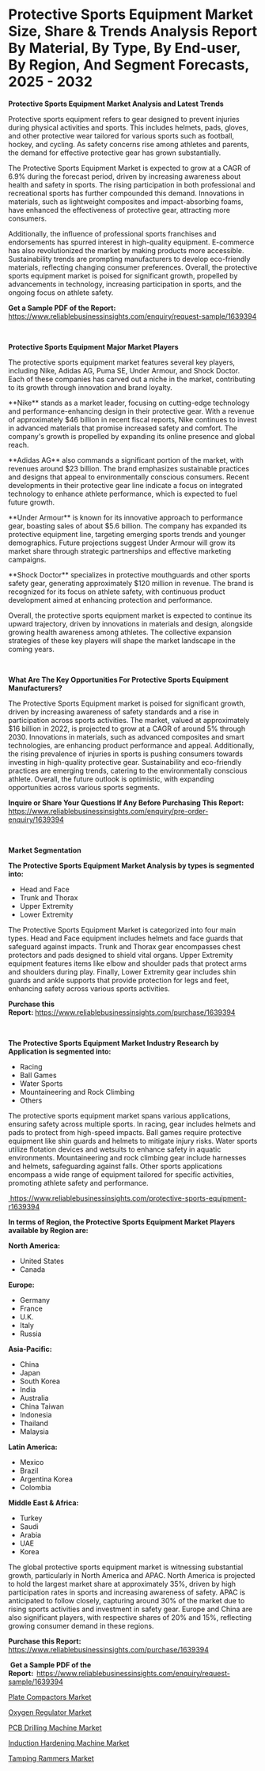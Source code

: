 <p><h1>Protective Sports Equipment Market Size, Share & Trends Analysis Report By Material, By Type, By End-user, By Region, And Segment Forecasts, 2025 - 2032</h1></p><p><strong>Protective Sports Equipment Market Analysis and Latest Trends</strong></p>
<p><p>Protective sports equipment refers to gear designed to prevent injuries during physical activities and sports. This includes helmets, pads, gloves, and other protective wear tailored for various sports such as football, hockey, and cycling. As safety concerns rise among athletes and parents, the demand for effective protective gear has grown substantially.</p><p>The Protective Sports Equipment Market is expected to grow at a CAGR of 6.9% during the forecast period, driven by increasing awareness about health and safety in sports. The rising participation in both professional and recreational sports has further compounded this demand. Innovations in materials, such as lightweight composites and impact-absorbing foams, have enhanced the effectiveness of protective gear, attracting more consumers.</p><p>Additionally, the influence of professional sports franchises and endorsements has spurred interest in high-quality equipment. E-commerce has also revolutionized the market by making products more accessible. Sustainability trends are prompting manufacturers to develop eco-friendly materials, reflecting changing consumer preferences. Overall, the protective sports equipment market is poised for significant growth, propelled by advancements in technology, increasing participation in sports, and the ongoing focus on athlete safety.</p></p>
<p><strong>Get a Sample PDF of the Report:&nbsp;</strong> <a href="https://www.reliablebusinessinsights.com/enquiry/request-sample/1639394?utm_campaign=97&utm_medium=2&utm_source=Github&utm_content=ia&utm_term=22022025&utm_id=protective-sports-equipment">https://www.reliablebusinessinsights.com/enquiry/request-sample/1639394</a></p>
<p>&nbsp;</p>
<p><strong>Protective Sports Equipment Major Market Players</strong></p>
<p><p>The protective sports equipment market features several key players, including Nike, Adidas AG, Puma SE, Under Armour, and Shock Doctor. Each of these companies has carved out a niche in the market, contributing to its growth through innovation and brand loyalty.</p><p>**Nike** stands as a market leader, focusing on cutting-edge technology and performance-enhancing design in their protective gear. With a revenue of approximately $46 billion in recent fiscal reports, Nike continues to invest in advanced materials that promise increased safety and comfort. The company's growth is propelled by expanding its online presence and global reach.</p><p>**Adidas AG** also commands a significant portion of the market, with revenues around $23 billion. The brand emphasizes sustainable practices and designs that appeal to environmentally conscious consumers. Recent developments in their protective gear line indicate a focus on integrated technology to enhance athlete performance, which is expected to fuel future growth.</p><p>**Under Armour** is known for its innovative approach to performance gear, boasting sales of about $5.6 billion. The company has expanded its protective equipment line, targeting emerging sports trends and younger demographics. Future projections suggest Under Armour will grow its market share through strategic partnerships and effective marketing campaigns.</p><p>**Shock Doctor** specializes in protective mouthguards and other sports safety gear, generating approximately $120 million in revenue. The brand is recognized for its focus on athlete safety, with continuous product development aimed at enhancing protection and performance.</p><p>Overall, the protective sports equipment market is expected to continue its upward trajectory, driven by innovations in materials and design, alongside growing health awareness among athletes. The collective expansion strategies of these key players will shape the market landscape in the coming years.</p></p>
<p>&nbsp;</p>
<p><strong>What Are The Key Opportunities For Protective Sports Equipment Manufacturers?</strong></p>
<p><p>The Protective Sports Equipment market is poised for significant growth, driven by increasing awareness of safety standards and a rise in participation across sports activities. The market, valued at approximately $16 billion in 2022, is projected to grow at a CAGR of around 5% through 2030. Innovations in materials, such as advanced composites and smart technologies, are enhancing product performance and appeal. Additionally, the rising prevalence of injuries in sports is pushing consumers towards investing in high-quality protective gear. Sustainability and eco-friendly practices are emerging trends, catering to the environmentally conscious athlete. Overall, the future outlook is optimistic, with expanding opportunities across various sports segments.</p></p>
<p><strong>Inquire or Share Your Questions If Any Before Purchasing This Report:</strong> <a href="https://www.reliablebusinessinsights.com/enquiry/pre-order-enquiry/1639394?utm_campaign=97&utm_medium=2&utm_source=Github&utm_content=ia&utm_term=22022025&utm_id=protective-sports-equipment">https://www.reliablebusinessinsights.com/enquiry/pre-order-enquiry/1639394</a></p>
<p>&nbsp;</p>
<p><strong>Market Segmentation</strong></p>
<p><strong>The Protective Sports Equipment Market Analysis by types is segmented into:</strong></p>
<p><ul><li>Head and Face</li><li>Trunk and Thorax</li><li>Upper Extremity</li><li>Lower Extremity</li></ul></p>
<p><p>The Protective Sports Equipment Market is categorized into four main types. Head and Face equipment includes helmets and face guards that safeguard against impacts. Trunk and Thorax gear encompasses chest protectors and pads designed to shield vital organs. Upper Extremity equipment features items like elbow and shoulder pads that protect arms and shoulders during play. Finally, Lower Extremity gear includes shin guards and ankle supports that provide protection for legs and feet, enhancing safety across various sports activities.</p></p>
<p><strong>Purchase this Report:&nbsp;</strong><a href="https://www.reliablebusinessinsights.com/purchase/1639394?utm_campaign=97&utm_medium=2&utm_source=Github&utm_content=ia&utm_term=22022025&utm_id=protective-sports-equipment">https://www.reliablebusinessinsights.com/purchase/1639394</a></p>
<p>&nbsp;</p>
<p><strong>The Protective Sports Equipment Market Industry Research by Application is segmented into:</strong></p>
<p><ul><li>Racing</li><li>Ball Games</li><li>Water Sports</li><li>Mountaineering and Rock Climbing</li><li>Others</li></ul></p>
<p><p>The protective sports equipment market spans various applications, ensuring safety across multiple sports. In racing, gear includes helmets and pads to protect from high-speed impacts. Ball games require protective equipment like shin guards and helmets to mitigate injury risks. Water sports utilize flotation devices and wetsuits to enhance safety in aquatic environments. Mountaineering and rock climbing gear include harnesses and helmets, safeguarding against falls. Other sports applications encompass a wide range of equipment tailored for specific activities, promoting athlete safety and performance.</p></p>
<p><a href="https://www.reliablebusinessinsights.com/protective-sports-equipment-r1639394?utm_campaign=97&utm_medium=2&utm_source=Github&utm_content=ia&utm_term=22022025&utm_id=protective-sports-equipment">&nbsp;https://www.reliablebusinessinsights.com/protective-sports-equipment-r1639394</a></p>
<p><strong>In terms of Region, the Protective Sports Equipment Market Players available by Region are:</strong></p>
<p>
    <p> <strong> North America: </strong>
        <ul>
            <li>United States</li>
            <li>Canada</li>
        </ul>
        </p> 
    <p> <strong> Europe: </strong>
        <ul>
            <li>Germany</li>
            <li>France</li>
            <li>U.K.</li>
            <li>Italy</li>
            <li>Russia</li>
        </ul>
        </p> 
    <p> <strong> Asia-Pacific: </strong>
        <ul>
            <li>China</li>
            <li>Japan</li>
            <li>South Korea</li>
            <li>India</li>
            <li>Australia</li>
            <li>China Taiwan</li>
            <li>Indonesia</li>
            <li>Thailand</li>
            <li>Malaysia</li>
        </ul>
        </p> 
    <p> <strong> Latin America: </strong>
        <ul>
            <li>Mexico</li>
            <li>Brazil</li>
            <li>Argentina Korea</li>
            <li>Colombia</li>
        </ul>
        </p> 
    <p> <strong> Middle East & Africa: </strong>
        <ul>
            <li>Turkey</li>
            <li>Saudi</li>
            <li>Arabia</li>
            <li>UAE</li>
            <li>Korea</li>
        </ul>
    </p>
    </p>
<p><p>The global protective sports equipment market is witnessing substantial growth, particularly in North America and APAC. North America is projected to hold the largest market share at approximately 35%, driven by high participation rates in sports and increasing awareness of safety. APAC is anticipated to follow closely, capturing around 30% of the market due to rising sports activities and investment in safety gear. Europe and China are also significant players, with respective shares of 20% and 15%, reflecting growing consumer demand in these regions.</p></p>
<p><strong>Purchase this Report: </strong><a href="https://www.reliablebusinessinsights.com/purchase/1639394?utm_campaign=97&utm_medium=2&utm_source=Github&utm_content=ia&utm_term=22022025&utm_id=protective-sports-equipment">https://www.reliablebusinessinsights.com/purchase/1639394</a></p>
<p>&nbsp;<strong>Get a Sample PDF of the Report:&nbsp;&nbsp;</strong><a href="https://www.reliablebusinessinsights.com/enquiry/request-sample/1639394?utm_campaign=97&utm_medium=2&utm_source=Github&utm_content=ia&utm_term=22022025&utm_id=protective-sports-equipment">https://www.reliablebusinessinsights.com/enquiry/request-sample/1639394</a></p>
<p><strong></strong></p>
<p><p><a href="https://github.com/kryshaprilbb/Market-Research-Report-List-1/blob/main/plate-compactors-market.md?utm_campaign=97&utm_medium=2&utm_source=Github&utm_content=ia&utm_term=22022025&utm_id=protective-sports-equipment">Plate Compactors Market</a></p><p><a href="https://github.com/kolffmaris58/Market-Research-Report-List-1/blob/main/oxygen-regulator-market.md?utm_campaign=97&utm_medium=2&utm_source=Github&utm_content=ia&utm_term=22022025&utm_id=protective-sports-equipment">Oxygen Regulator Market</a></p><p><a href="https://github.com/darusesrak/Market-Research-Report-List-1/blob/main/pcb-drilling-machine-market.md?utm_campaign=97&utm_medium=2&utm_source=Github&utm_content=ia&utm_term=22022025&utm_id=protective-sports-equipment">PCB Drilling Machine Market</a></p><p><a href="https://github.com/perezmichael28/Market-Research-Report-List-1/blob/main/induction-hardening-machine-market.md?utm_campaign=97&utm_medium=2&utm_source=Github&utm_content=ia&utm_term=22022025&utm_id=protective-sports-equipment">Induction Hardening Machine Market</a></p><p><a href="https://github.com/yepezkommakp/Market-Research-Report-List-1/blob/main/tamping-rammers-market.md?utm_campaign=97&utm_medium=2&utm_source=Github&utm_content=ia&utm_term=22022025&utm_id=protective-sports-equipment">Tamping Rammers Market</a></p></p>